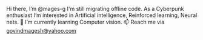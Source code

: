 Hi there, I’m @mages-g
I'm still migrating offline code. 
As a Cyberpunk enthusiast I’m interested in Artificial intelligence, Reinforced learning, Neural nets. 
🌱 I’m currently learning Computer vision.
📫 Reach me via govindmagesh@yahoo.com

